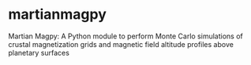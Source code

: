 # martianmagpy
Martian Magpy: A Python module to perform Monte Carlo simulations of crustal magnetization grids and magnetic field altitude profiles above planetary surfaces
